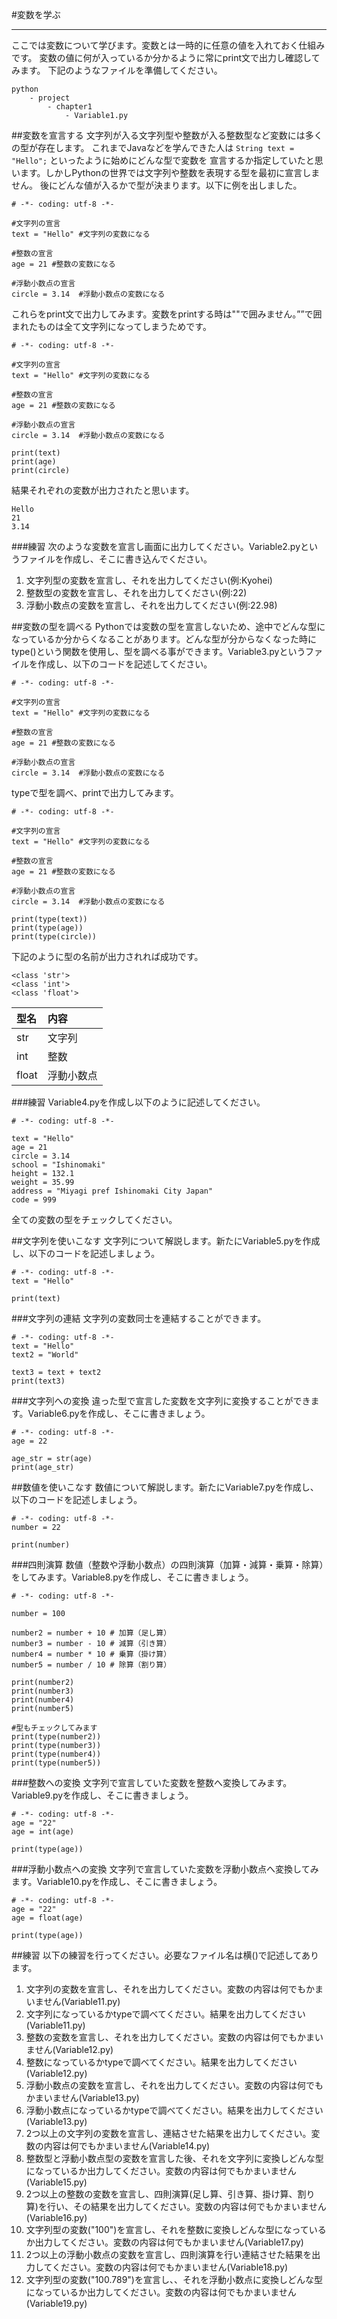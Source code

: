 #変数を学ぶ
* * * * *
ここでは変数について学びます。変数とは一時的に任意の値を入れておく仕組みです。
変数の値に何が入っているか分かるように常にprint文で出力し確認してみます。
下記のようなファイルを準備してください。

```
python 
    - project
        - chapter1
            - Variable1.py
```

##変数を宣言する
文字列が入る文字列型や整数が入る整数型など変数には多くの型が存在します。
これまでJavaなどを学んできた人は ```String text = "Hello";``` といったように始めにどんな型で変数を
宣言するか指定していたと思います。しかしPythonの世界では文字列や整数を表現する型を最初に宣言しません。
後にどんな値が入るかで型が決まります。以下に例を出しました。

```
# -*- coding: utf-8 -*-

#文字列の宣言
text = "Hello" #文字列の変数になる

#整数の宣言
age = 21 #整数の変数になる

#浮動小数点の宣言
circle = 3.14  #浮動小数点の変数になる
```

これらをprint文で出力してみます。変数をprintする時は""で囲みません。””で囲まれたものは全て文字列になってしまうためです。

```
# -*- coding: utf-8 -*-

#文字列の宣言
text = "Hello" #文字列の変数になる

#整数の宣言
age = 21 #整数の変数になる

#浮動小数点の宣言
circle = 3.14  #浮動小数点の変数になる

print(text)
print(age)
print(circle)
```

結果それぞれの変数が出力されたと思います。

```
Hello
21
3.14
```

###練習
次のような変数を宣言し画面に出力してください。Variable2.pyというファイルを作成し、そこに書き込んでください。

1. 文字列型の変数を宣言し、それを出力してください(例:Kyohei)
2. 整数型の変数を宣言し、それを出力してください(例:22)
3. 浮動小数点の変数を宣言し、それを出力してください(例:22.98)

##変数の型を調べる
Pythonでは変数の型を宣言しないため、途中でどんな型になっているか分からくなることがあります。どんな型が分からなくなった時に
type()という関数を使用し、型を調べる事ができます。Variable3.pyというファイルを作成し、以下のコードを記述してください。

```
# -*- coding: utf-8 -*-

#文字列の宣言
text = "Hello" #文字列の変数になる

#整数の宣言
age = 21 #整数の変数になる

#浮動小数点の宣言
circle = 3.14  #浮動小数点の変数になる
```

typeで型を調べ、printで出力してみます。

```
# -*- coding: utf-8 -*-

#文字列の宣言
text = "Hello" #文字列の変数になる

#整数の宣言
age = 21 #整数の変数になる

#浮動小数点の宣言
circle = 3.14  #浮動小数点の変数になる

print(type(text))
print(type(age))
print(type(circle))
```

下記のように型の名前が出力されれば成功です。

```
<class 'str'>
<class 'int'>
<class 'float'>
```

|型名|内容|
|:--|:--|
|str|文字列|
|int|整数|
|float|浮動小数点|

###練習
Variable4.pyを作成し以下のように記述してください。

```
# -*- coding: utf-8 -*-

text = "Hello"
age = 21 
circle = 3.14 
school = "Ishinomaki"
height = 132.1
weight = 35.99
address = "Miyagi pref Ishinomaki City Japan"
code = 999
```

全ての変数の型をチェックしてください。

##文字列を使いこなす
文字列について解説します。新たにVariable5.pyを作成し、以下のコードを記述しましょう。

```
# -*- coding: utf-8 -*-
text = "Hello"

print(text)
```

###文字列の連結
文字列の変数同士を連結することができます。

```
# -*- coding: utf-8 -*-
text = "Hello"
text2 = "World"

text3 = text + text2
print(text3)
```

###文字列への変換
違った型で宣言した変数を文字列に変換することができます。Variable6.pyを作成し、そこに書きましょう。

```
# -*- coding: utf-8 -*-
age = 22

age_str = str(age)
print(age_str)
```

##数値を使いこなす
数値について解説します。新たにVariable7.pyを作成し、以下のコードを記述しましょう。

```
# -*- coding: utf-8 -*-
number = 22

print(number)
```

###四則演算
数値（整数や浮動小数点）の四則演算（加算・減算・乗算・除算）をしてみます。Variable8.pyを作成し、そこに書きましょう。

```
# -*- coding: utf-8 -*- 

number = 100

number2 = number + 10 # 加算（足し算）
number3 = number - 10 # 減算（引き算）
number4 = number * 10 # 乗算（掛け算）
number5 = number / 10 # 除算（割り算）

print(number2)
print(number3)
print(number4)
print(number5)

#型もチェックしてみます
print(type(number2))
print(type(number3))
print(type(number4))
print(type(number5))
```

###整数への変換
文字列で宣言していた変数を整数へ変換してみます。Variable9.pyを作成し、そこに書きましょう。

```
# -*- coding: utf-8 -*- 
age = "22"
age = int(age)

print(type(age))
```

###浮動小数点への変換
文字列で宣言していた変数を浮動小数点へ変換してみます。Variable10.pyを作成し、そこに書きましょう。

```
# -*- coding: utf-8 -*- 
age = "22"
age = float(age)

print(type(age))
```

##練習
以下の練習を行ってください。必要なファイル名は横()で記述してあります。

1. 文字列の変数を宣言し、それを出力してください。変数の内容は何でもかまいません(Variable11.py)
2. 文字列になっているかtypeで調べてください。結果を出力してください(Variable11.py)
3. 整数の変数を宣言し、それを出力してください。変数の内容は何でもかまいません(Variable12.py)
4. 整数になっているかtypeで調べてください。結果を出力してください(Variable12.py)
5. 浮動小数点の変数を宣言し、それを出力してください。変数の内容は何でもかまいません(Variable13.py)
6. 浮動小数点になっているかtypeで調べてください。結果を出力してください(Variable13.py)
7. 2つ以上の文字列の変数を宣言し、連結させた結果を出力してください。変数の内容は何でもかまいません(Variable14.py)
8. 整数型と浮動小数点型の変数を宣言した後、それを文字列に変換しどんな型になっているか出力してください。変数の内容は何でもかまいません(Variable15.py)
9. 2つ以上の整数の変数を宣言し、四則演算(足し算、引き算、掛け算、割り算)を行い、その結果を出力してください。変数の内容は何でもかまいません(Variable16.py)
10. 文字列型の変数("100")を宣言し、それを整数に変換しどんな型になっているか出力してください。変数の内容は何でもかまいません(Variable17.py)
11. 2つ以上の浮動小数点の変数を宣言し、四則演算を行い連結させた結果を出力してください。変数の内容は何でもかまいません(Variable18.py)
12. 文字列型の変数("100.789")を宣言し、、それを浮動小数点に変換しどんな型になっているか出力してください。変数の内容は何でもかまいません(Variable19.py)